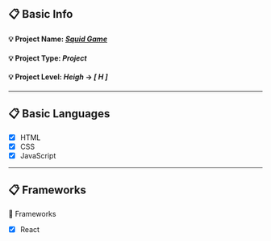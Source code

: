 ## :clipboard: Basic Info
   #### :bulb: Project Name: [***Squid Game***](https://a7m3d000.github.io/H--Squid-Game/)
   #### :bulb: Project Type: ***Project***
   #### :bulb: Project Level: ***Heigh*** -> ***[ H ]***
      
---

## :clipboard: Basic Languages
 - [x] HTML
 - [x] CSS
 - [x] JavaScript

---

## :clipboard: Frameworks
 :pushpin: Frameworks
   - [x] React


